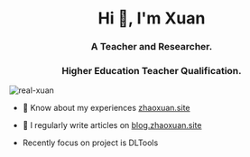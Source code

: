 
<!---
real-Xuan/real-Xuan is a ✨ special ✨ repository because its `README.md` (this file) appears on your GitHub profile.
You can click the Preview link to take a look at your changes.
--->

<h1 align="center">Hi 👋, I'm Xuan</h1>
<h3 align="center">A Teacher and Researcher.</h3>
<h3 align="center">Higher Education Teacher Qualification.</h3>

<p align="left"> <img src="https://komarev.com/ghpvc/?username=real-xuan&label=Profile%20views&color=0e75b6&style=flat" alt="real-xuan" /> </p>


- 📄 Know about my experiences [zhaoxuan.site](https://zhaoxuan.site)

- 📝 I regularly write articles on [blog.zhaoxuan.site](https://blog.zhaoxuan.site)

- Recently focus on project is DLTools



